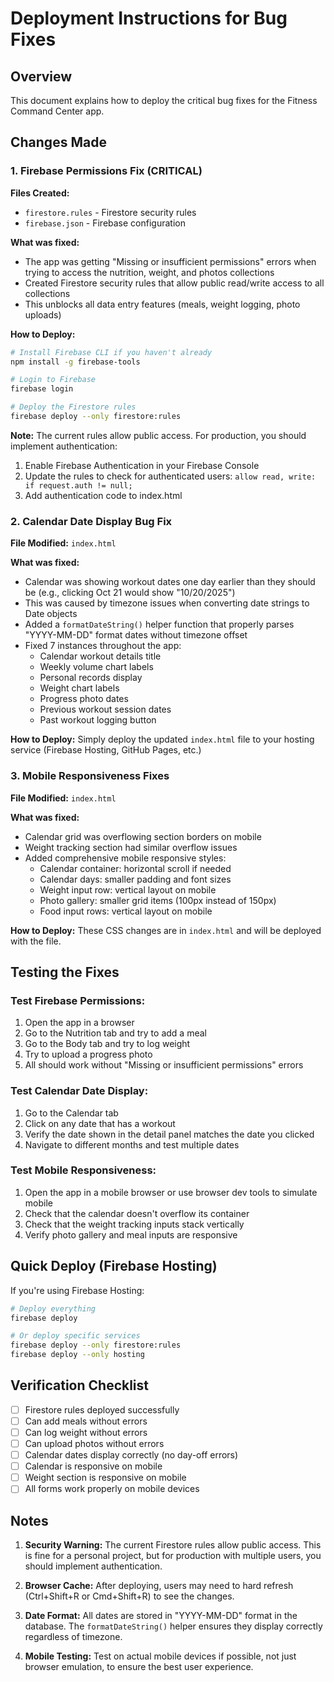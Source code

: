 # Deployment Instructions for Bug Fixes

## Overview
This document explains how to deploy the critical bug fixes for the Fitness Command Center app.

## Changes Made

### 1. Firebase Permissions Fix (CRITICAL)
**Files Created:**
- `firestore.rules` - Firestore security rules
- `firebase.json` - Firebase configuration

**What was fixed:**
- The app was getting "Missing or insufficient permissions" errors when trying to access the nutrition, weight, and photos collections
- Created Firestore security rules that allow public read/write access to all collections
- This unblocks all data entry features (meals, weight logging, photo uploads)

**How to Deploy:**
```bash
# Install Firebase CLI if you haven't already
npm install -g firebase-tools

# Login to Firebase
firebase login

# Deploy the Firestore rules
firebase deploy --only firestore:rules
```

**Note:** The current rules allow public access. For production, you should implement authentication:
1. Enable Firebase Authentication in your Firebase Console
2. Update the rules to check for authenticated users: `allow read, write: if request.auth != null;`
3. Add authentication code to index.html

### 2. Calendar Date Display Bug Fix
**File Modified:** `index.html`

**What was fixed:**
- Calendar was showing workout dates one day earlier than they should be (e.g., clicking Oct 21 would show "10/20/2025")
- This was caused by timezone issues when converting date strings to Date objects
- Added a `formatDateString()` helper function that properly parses "YYYY-MM-DD" format dates without timezone offset
- Fixed 7 instances throughout the app:
  - Calendar workout details title
  - Weekly volume chart labels
  - Personal records display
  - Weight chart labels
  - Progress photo dates
  - Previous workout session dates
  - Past workout logging button

**How to Deploy:**
Simply deploy the updated `index.html` file to your hosting service (Firebase Hosting, GitHub Pages, etc.)

### 3. Mobile Responsiveness Fixes
**File Modified:** `index.html`

**What was fixed:**
- Calendar grid was overflowing section borders on mobile
- Weight tracking section had similar overflow issues
- Added comprehensive mobile responsive styles:
  - Calendar container: horizontal scroll if needed
  - Calendar days: smaller padding and font sizes
  - Weight input row: vertical layout on mobile
  - Photo gallery: smaller grid items (100px instead of 150px)
  - Food input rows: vertical layout on mobile

**How to Deploy:**
These CSS changes are in `index.html` and will be deployed with the file.

## Testing the Fixes

### Test Firebase Permissions:
1. Open the app in a browser
2. Go to the Nutrition tab and try to add a meal
3. Go to the Body tab and try to log weight
4. Try to upload a progress photo
5. All should work without "Missing or insufficient permissions" errors

### Test Calendar Date Display:
1. Go to the Calendar tab
2. Click on any date that has a workout
3. Verify the date shown in the detail panel matches the date you clicked
4. Navigate to different months and test multiple dates

### Test Mobile Responsiveness:
1. Open the app in a mobile browser or use browser dev tools to simulate mobile
2. Check that the calendar doesn't overflow its container
3. Check that the weight tracking inputs stack vertically
4. Verify photo gallery and meal inputs are responsive

## Quick Deploy (Firebase Hosting)

If you're using Firebase Hosting:

```bash
# Deploy everything
firebase deploy

# Or deploy specific services
firebase deploy --only firestore:rules
firebase deploy --only hosting
```

## Verification Checklist

- [ ] Firestore rules deployed successfully
- [ ] Can add meals without errors
- [ ] Can log weight without errors
- [ ] Can upload photos without errors
- [ ] Calendar dates display correctly (no day-off errors)
- [ ] Calendar is responsive on mobile
- [ ] Weight section is responsive on mobile
- [ ] All forms work properly on mobile devices

## Notes

1. **Security Warning:** The current Firestore rules allow public access. This is fine for a personal project, but for production with multiple users, you should implement authentication.

2. **Browser Cache:** After deploying, users may need to hard refresh (Ctrl+Shift+R or Cmd+Shift+R) to see the changes.

3. **Date Format:** All dates are stored in "YYYY-MM-DD" format in the database. The `formatDateString()` helper ensures they display correctly regardless of timezone.

4. **Mobile Testing:** Test on actual mobile devices if possible, not just browser emulation, to ensure the best user experience.
